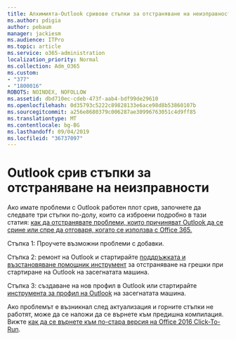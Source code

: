 ```yaml
---
title: Алхимията-Outlook сривове стъпки за отстраняване на неизправности
ms.author: pdigia
author: pebaum
manager: jackiesm
ms.audience: ITPro
ms.topic: article
ms.service: o365-administration
localization_priority: Normal
ms.collection: Adm_O365
ms.custom:
- "377"
- "1800016"
ROBOTS: NOINDEX, NOFOLLOW
ms.assetid: dbd710ec-cdeb-473f-aab4-bdf99de29610
ms.openlocfilehash: 0d35793c5222c89828133e6ace98d8b53860107b
ms.sourcegitcommit: a256e8680379c006287ae30996763051c4d9ff85
ms.translationtype: MT
ms.contentlocale: bg-BG
ms.lasthandoff: 09/04/2019
ms.locfileid: "36737097"
---
```

# <a name="outlook-crash-troubleshooting-steps"></a>Outlook срив стъпки за отстраняване на неизправности

Ако имате проблеми с Outlook работен плот срив, започнете да следвате три стъпки по-долу, които са изброени подробно в тази статия: [как да отстранявате проблеми, които причиняват Outlook да се срине или спре да отговаря, когато се използва с Office 365.](https://docs.microsoft.com/exchange/troubleshoot/outlook-crashes/crash-issues)
  
Стъпка 1: Проучете възможни проблеми с добавки.
  
Стъпка 2: ремонт на Outlook и стартирайте [поддръжката и възстановяване помощник инструмент](https://aka.ms/SaRA-OutlookWontStart) за отстраняване на грешки при стартиране на Outlook на засегнатата машина.
  
Стъпка 3: създаване на нов профил в Outlook или стартирайте [инструмента за профил на Outlook](https://aka.ms/SaRA-OutlookSetupProfile) на засегнатата машина.
  
Ако проблемът е възникнал след актуализация и горните стъпки не работят, може да се наложи да се върнете към предишна компилация. Вижте [как да се върнете към по-стара версия на Office 2016 Click-To-Run](https://support.microsoft.com/help/2770432).
  